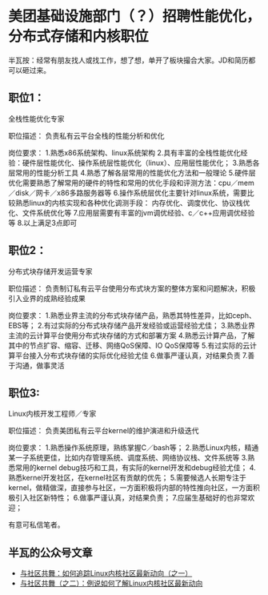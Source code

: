 # 美团基础设施部门（？）招聘性能优化，分布式存储和内核职位

半瓦按：经常有朋友找人或找工作，想了想，单开了板块撮合大家。JD和简历都可以砸过来。

## 职位1：
全栈性能优化专家

职位描述：
负责私有云平台全栈的性能分析和优化

岗位要求：
1.熟悉x86系统架构、linux系统架构
2.具有丰富的全栈性能优化经验：硬件层性能优化、操作系统层性能优化（linux）、应用层性能优化；
3.熟悉各层常用的性能分析工具
4.熟悉了解各层常用的性能优化方法和一般理论
5.硬件层优化需要熟悉了解常用的硬件的特性和常用的优化手段和评测方法：cpu／mem／disk／网卡／x86多路服务器等
6.操作系统层优化主要针对linux系统，需要比较熟悉linux的内核实现和各种优化调测手段：
   内存优化、调度优化、协议栈优化、文件系统优化等
7.应用层需要有丰富的jvm调优经验、c／c++应用调优经验等
8.以上满足3点即可

## 职位2：
分布式块存储开发运营专家

职位描述：
负责制订私有云平台使用分布式块方案的整体方案和问题解决，积极引入业界的成熟经验成果

岗位要求：
1.熟悉业界主流的分布式块存储产品，熟悉其特性差异，比如ceph、EBS等；
2.有过实际的分布式块存储产品开发经验或运营经验尤佳；
3.熟悉业界主流的云计算平台使用分布式块存储的方式和部署方案
4.熟悉云计算产品，了解其中的节点扩容、缩容、迁移、网络QoS保障、IO QoS保障等
5.有过实际的云计算平台接入分布式块存储的实际优化经验尤佳
6.做事严谨认真，对结果负责
7.善于沟通，做事灵活

## 职位3:
Linux内核开发工程师／专家

职位描述：
负责美团私有云平台kernel的维护演进和升级迭代

岗位要求：
1.熟悉操作系统原理，熟练掌握C／bash等；
2.熟悉Linux内核，精通某一子系统更佳，比如内存管理系统、调度系统、网络协议栈、文件系统等
3.熟悉常用的kernel debug技巧和工具，有实际的kernel开发和debug经验尤佳；
4.熟悉kernel开发社区，在kernel社区有贡献的优先；
5.需要候选人长期专注于kernel，做精做深，直接参与社区，一方面积极将内部的特性推向社区，一方面积极引入社区新特性；
6.做事严谨认真，对结果负责；
7.应届生基础好的也非常欢迎；

有意可私信笔者。

## 半瓦的公众号文章
* [与社区共舞：如何追踪Linux内核社区最新动向（之一）](https://mp.weixin.qq.com/s?__biz=MzI5MzcwODYxMQ==&mid=2247483776&idx=1&sn=cfcd68120e95b3189b80e99f766bb6a4&chksm=ec6cb7acdb1b3eba24e78e672fce1ec48fc74fb138cdc4ccd5f8b85359ba61e7083e4581877b#rd)
* [与社区共舞（之二）：例说如何了解Linux内核社区最新动向](https://mp.weixin.qq.com/s?__biz=MzI5MzcwODYxMQ==&mid=2247483834&idx=1&sn=c6c0ab3c10876a7a9c0952c3be32798f&chksm=ec6cb796db1b3e80b3c107e128b03f0c698acbe5279dc561fc4ac419301fe8808c05915ce108#rd)

